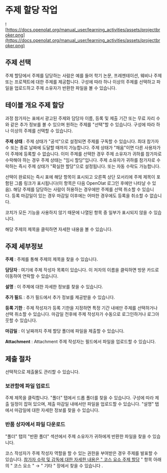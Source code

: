# 주제 할당 작업

![https://docs.openolat.org/manual_user/learning_activities/assets/projectbroker.png](https://docs.openolat.org/manual_user/learning_activities/assets/projectbroker.png)

## 주제 선택

주제 할당에서 주제를 담당하는 사람은 예를 들어 학기 논문, 프레젠테이션, 웨비나 주제 또는 프로젝트에 대한 주제를 제공합니다. 구성에 따라 하나 이상의 주제를 선택하고 파일을 업로드하고 주제 소유자가 반환한 파일을 볼 수 있습니다.

## 테이블 개요 주제 할당

과정 참가자는 표에서 광고된 주제와 담당자 이름, 등록 및 제출 기간 또는 무료 자리 수와 같은 추가 정보를 볼 수 있으며 원하는 주제를 "선택"할 수 있습니다. 구성에 따라 하나 이상의 주제를 선택할 수 있습니다.

**주제 상태** : 주제 상태가 "공석"으로 설정되면 주제를 구독할 수 있습니다. 최대 참가자 수 또는 종료 날짜에 도달할 때까지 가능합니다. 주제 상태가 "채움"이면 다른 사용자가 이 주제에 등록할 수 없습니다. 이미 주제를 선택한 경우 주제 소유자가 귀하를 참가자로 수락해야 하는 경우 주제 상태는 "임시 할당"입니다. 주제 소유자가 귀하를 참가자로 수락하는 즉시 주제 상태가 "확실한 할당"으로 설정됩니다. 또는 자동 수락도 가능합니다.

선택이 완료되는 즉시 표에 해당 항목이 표시되고 오른쪽 상단 모서리에 주제 제목이 포함된 그룹 링크가 표시됩니다(이 항목은 다음 OpenOlat 로그인 후에만 나타날 수 있음). 해당 주제를 담당하는 사람이 허용하는 경우에만 주제를 선택 취소할 수 있습니다. 등록 마감일이 있는 경우 마감일 이후에는 어떠한 경우에도 등록을 취소할 수 없습니다.

코치가 모든 기능을 사용하지 않기 때문에 나열된 항목 중 일부가 표시되지 않을 수 있습니다.

해당 주제의 제목을 클릭하면 자세한 내용을 볼 수 있습니다.

## 주제 세부정보

**주제** : 주제를 통해 주제의 제목을 찾을 수 있습니다.

**담당자** : 여기에 주제 작성자 목록이 있습니다. 이 저자의 이름을 클릭하면 방문 카드로 이동하여 연락할 수 있습니다.

**설명** : 이 주제에 대한 자세한 정보를 찾을 수 있습니다.

**추가 필드** : 추가 필드에서 추가 정보를 제공받을 수 있습니다.

**등록 기한** : 주제 작성자가 등록 기한을 지정하면 특정 기간 내에만 주제를 선택하거나 선택 취소할 수 있습니다. 마감일 전후에 주제 작성자가 수동으로 로그인하거나 로그아웃할 수 있습니다.

**마감일** : 이 날짜까지 주제 할당 폴더에 파일을 제출할 수 있습니다.

**Attachment** : Attachment 주제 작성자는 필드에서 파일을 업로드할 수 있습니다.

## 제출 절차

선택적으로 제출물도 관리할 수 있습니다.

### 보관함에 파일 업로드

주제 제목을 클릭합니다. "폴더" 탭에서 드롭 폴더를 찾을 수 있습니다. 구성에 따라 제출 일정이 잡혀 있으며, 제출 마감일 내에서만 파일을 업로드할 수 있습니다. "설명" 탭에서 마감일에 대한 자세한 정보를 찾을 수 있습니다.

### 반품 상자에서 파일 다운로드

"폴더" 탭의 "반환 폴더" 섹션에서 주제 소유자가 귀하에게 반환한 파일을 찾을 수 있습니다.

코스 작성자가 주제 작성자 역할을 할 수 있는 권한을 부여받은 경우 주제를 발표할 수 있습니다. [참가자 수락 및 감독에 대한 자세한 내용은 " 코스 요소 주제 할당](https://docs.openolat.org/manual_user/course_elements/Other/#Other-_bb_themenvergabe) " 항목 아래의 " 코스 요소 " → " 기타 " 장에서 찾을 수 있습니다 .